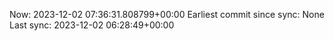 Now: 2023-12-02 07:36:31.808799+00:00 Earliest commit since sync: None Last sync: 2023-12-02 06:28:49+00:00

